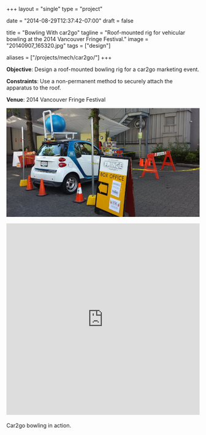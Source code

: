 +++
layout =    "single"
type =      "project"

date = "2014-08-29T12:37:42-07:00"
draft =     false

title = "Bowling With car2go"
tagline = "Roof-mounted rig for vehicular bowling at the 2014 Vancouver Fringe Festival."
image =     "20140907_165320.jpg"
tags =      ["design"]

aliases =   ["/projects/mech/car2go/"]
+++

<p><strong>Objective</strong>: Design a roof-mounted bowling rig for a car2go marketing event.</p>

<p><strong>Constraints</strong>: Use a non-permanent method to securely attach the apparatus to the roof.</p>

<p><strong>Venue</strong>: 2014 Vancouver Fringe Festival</p>

![Bowling rig set up and ready to roll.](20140907_165320.jpg)

<div style='position:relative;padding-bottom:505px'><iframe src='https://gfycat.com/ifr/VastFoolishJaeger' frameborder='0' scrolling='no' width='100%' height='500px' style='position:absolute;top:0;left:0;' allowfullscreen></iframe></div>
<p class="caption">Car2go bowling in action.</p>
